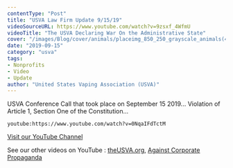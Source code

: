```yaml
---
contentType: "Post"
title: "USVA Law Firm Update 9/15/19"
videoSourceURL: https://www.youtube.com/watch?v=9zsxf_4WfmU
videoTitle: "The USVA Declaring War On the Administrative State"
cover: "/images/Blog/cover/animals/placeimg_850_250_grayscale_animals(4).jpg"
date: "2019-09-15"
category: "usva"
tags:
- Nonprofits
- Video
- Update
author: "United States Vaping Association (USVA)"
---
```


USVA Conference Call that took place on September 15 2019... Violation of Article 1, Section One of the Constitution...

`youtube:https://www.youtube.com/watch?v=0NqaIFdTctM`

[Visit our YouTube Channel](https://www.youtube.com/channel/UCdIRb1EcGMa3SO8oHeLW_6A)

See our other videos on YouTube : [theUSVA.org](https://www.youtube.com/watch?v=_oxNlGKIxt0), [Against Corporate Propaganda](https://www.youtube.com/watch?v=po9PyYjdjJ4)


